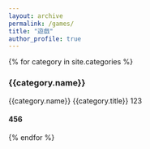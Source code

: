```yaml
---
layout: archive
permalink: /games/
title: "遊戲"
author_profile: true
---
```


<div id="archives">
{% for category in site.categories %}
    <h3>{{category.name}}</h3>
    {{category.name}}
    {{category.title}}
    123
    <h4>456</h4>

  <!-- <div class="archive-group">
    {% capture category_name %}{{ category | first }}{% endcapture %}
    <div id="#{{ category_name | slugize }}"></div>
    <h3 class="category-head">{{ category_name }}</h3>
    <a name="{{ category_name | slugize }}"></a>
    <ul>
    {% for post in site.categories[category_name] %}
    <li>
    <article class="archive-item">
      <h4><a href="{{ site.baseurl }}{{ post.url }}">{{post.title}}</a></h4>
    </article>
    </li>
    {% endfor %}
    </ul>
  </div> -->
{% endfor %}
</div>